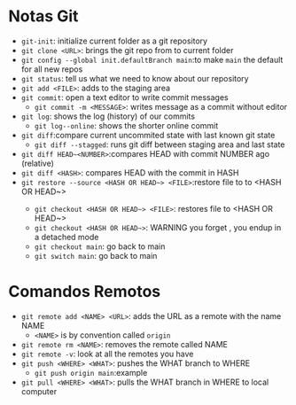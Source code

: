 # Notas Git
- `git-init`: initialize current folder as a git repository
- `git clone <URL>`: brings the git repo from <URL> to current folder
- `git config --global init.defaultBranch main`:to make `main` the default for all new repos
- `git status`: tell us what we need to know about our repository
- `git add <FILE>`: adds <FILE> to the staging area
- `git commit`: open a text editor to write commit messages 
	- `git commit -m <MESSAGE>`: writes message as a commit without editor
- `git log`: shows the log (history) of our commits
	- `git log--online`: shows the shorter online commit
- `git diff`:compare current uncommited state with last known git state
	- `git diff --stagged`: runs git diff between staging area and last state
- `git diff HEAD~<NUMBER>`:compares HEAD with commit NUMBER ago (relative)
- `git diff <HASH>`: compares HEAD with the commit in HASH
- `git restore --source <HASH OR HEAD~> <FILE>`:restore file to <FILE> to <HASH OR HEAD~>
	- `git checkout <HASH OR HEAD~> <FILE>`: restores file to <HASH OR HEAD~>
	- `git checkout <HASH OR HEAD~>`: WARNING you forget <FILE>, you endup in a detached mode
	- `git checkout main`: go back to main
	- `git switch main`: go back to main
#  Comandos Remotos
- `git remote add <NAME> <URL>`: adds the URL as a remote with the name NAME
	- `<NAME>` is by convention called `origin`
- `git remote rm <NAME>`: removes the remote called NAME
- `git remote -v`: look at all the remotes you have
- `git push <WHERE> <WHAT>`: pushes the WHAT branch to WHERE
	- `git push origin main`:example
- `git pull <WHERE> <WHAT>`: pulls the WHAT branch in WHERE to local computer
